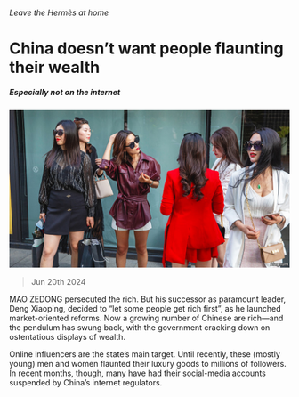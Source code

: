 ###### Leave the Hermès at home

# China doesn’t want people flaunting their wealth 

##### Especially not on the internet 

![image](images/20240622_CNP003.jpg) 

> Jun 20th 2024 

MAO ZEDONG persecuted the rich. But his successor as paramount leader, Deng Xiaoping, decided to “let some people get rich first”, as he launched market-oriented reforms. Now a growing number of Chinese are rich—and the pendulum has swung back, with the government cracking down on ostentatious displays of wealth.

Online influencers are the state’s main target. Until recently, these (mostly young) men and women flaunted their luxury goods to millions of followers. In recent months, though, many have had their social-media accounts suspended by China’s internet regulators.

